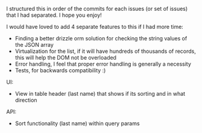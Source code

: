 I structured this in order of the commits for each issues (or set of issues) that I had separated. I hope you enjoy!

I would have loved to add 4 separate features to this if I had more time:

- Finding a better drizzle orm solution for checking the string values of the JSON array
- Virtualization for the list, if it will have hundreds of thousands of records, this will help the DOM not be overloaded
- Error handling, I feel that proper error handling is generally a necessity
- Tests, for backwards compatibility :)

UI:

- View in table header (last name) that shows if its sorting and in what direction

API:

- Sort functionality (last name) within query params
